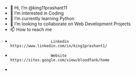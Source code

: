- 👋 Hi, I’m @king11prashant11
- 👀 I’m interested in Coding
- 🌱 I’m currently learning Python
- 💞️ I’m looking to collaborate on Web Development Projects
- 📫 How to reach me 
-                       Linkedin  https://www.linkedin.com/in/king1prashant1/
-                       Website   https://sites.google.com/view/bloodfank/home
-                     

<!---
king11prashant11/king11prashant11 is a ✨ special ✨ repository because its `README.md` (this file) appears on your GitHub profile.
You can click the Preview link to take a look at your changes.
--->
